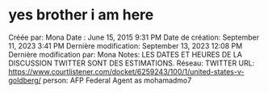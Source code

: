 # yes brother i am here

Créée par: Mona
Date : June 15, 2015 9:31 PM
Date de création: September 11, 2023 3:41 PM
Dernière modification: September 13, 2023 12:08 PM
Dernière modification par: Mona
Notes: LES DATES ET HEURES DE LA DISCUSSION TWITTER SONT DES ESTIMATIONS.
Réseau: TWITTER
URL: https://www.courtlistener.com/docket/6259243/100/1/united-states-v-goldberg/
person: AFP Federal Agent as mohamadmo7